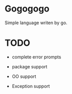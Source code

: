 # Gogogogo

Simple language writen by go.

# TODO

+ complete error prompts

+ package support
+ OO support
+ Exception support
